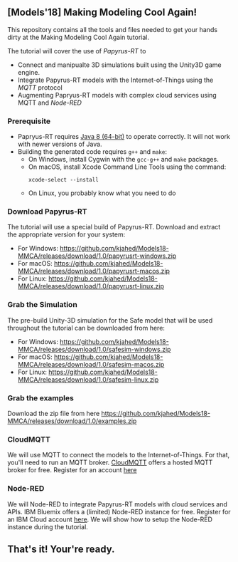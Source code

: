 ## [Models'18] Making Modeling Cool Again!

This repository contains all the tools and files needed to get your hands dirty at the Making Modeling Cool Again tutorial.

The tutorial will cover the use of *Papyrus-RT* to 
- Connect and manipualte 3D simulations built using the Unity3D game engine.
- Integrate Papyrus-RT models with the Internet-of-Things using the *MQTT* protocol
- Augmenting Papryus-RT models with complex cloud services using MQTT and *Node-RED*

### Prerequisite 
- Papryus-RT requires [Java 8 (64-bit)](http://www.oracle.com/technetwork/java/javase/downloads/jdk8-downloads-2133151.html) to operate correctly. It will not work with newer versions of Java.
- Building the generated code requires ```g++``` and ```make```:
  - On Windows, install Cygwin with the ```gcc-g++``` and ```make``` packages.
  - On macOS, install Xcode Command Line Tools using the command:
    ```
    xcode-select --install
    ```
  - On Linux, you probably know what you need to do
  
### Download Papyrus-RT
The tutorial will use a special build of Papyrus-RT. Download and extract the appropriate version for your system:
- For Windows: https://github.com/kjahed/Models18-MMCA/releases/download/1.0/papyrusrt-windows.zip
- For macOS: https://github.com/kjahed/Models18-MMCA/releases/download/1.0/papyrusrt-macos.zip
- For Linux: https://github.com/kjahed/Models18-MMCA/releases/download/1.0/papyrusrt-linux.zip

### Grab the Simulation
The pre-build Unity-3D simulation for the Safe model that will be used throughout the tutorial can be downloaded from here:
- For Windows: https://github.com/kjahed/Models18-MMCA/releases/download/1.0/safesim-windows.zip
- For macOS: https://github.com/kjahed/Models18-MMCA/releases/download/1.0/safesim-macos.zip
- For Linux: https://github.com/kjahed/Models18-MMCA/releases/download/1.0/safesim-linux.zip

### Grab the examples
Download the zip file from here https://github.com/kjahed/Models18-MMCA/releases/download/1.0/examples.zip

### CloudMQTT
We will use MQTT to connect the models to the Internet-of-Things. For that, you'll need to run an MQTT broker. [CloudMQTT](https://www.cloudmqtt.com) offers a hosted MQTT broker for free. Register for an account [here](https://customer.cloudmqtt.com/instance/create?plan=cat)

### Node-RED
We will Node-RED to integrate Papyrus-RT models with cloud services and APIs. IBM Bluemix offers a (limited) Node-RED instance for free. Register for an IBM Cloud account [here](https://console.bluemix.net/registration/). We will show how to setup the Node-RED instance during the tutorial.

## That's it! Your're ready.
